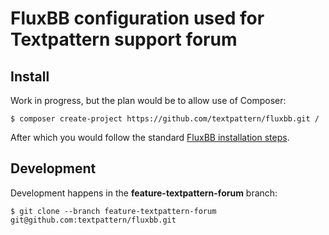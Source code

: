 FluxBB configuration used for Textpattern support forum
======

Install
------

Work in progress, but the plan would be to allow use of Composer:

    $ composer create-project https://github.com/textpattern/fluxbb.git /

After which you would follow the standard [FluxBB installation steps](http://fluxbb.org/docs/v1.5/installing).

Development
------

Development happens in the __feature-textpattern-forum__ branch:

    $ git clone --branch feature-textpattern-forum git@github.com:textpattern/fluxbb.git
